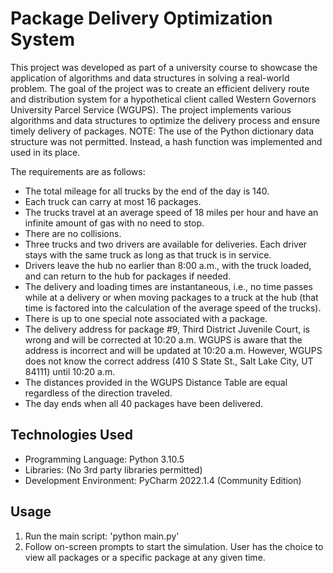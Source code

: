 # Package Delivery Optimization System

This project was developed as part of a university course to showcase the application of algorithms and data structures in solving a real-world problem. The goal of the project was to create an efficient delivery route and distribution system for a hypothetical client called Western Governors University Parcel Service (WGUPS). The project implements various algorithms and data structures to optimize the delivery process and ensure timely delivery of packages.
NOTE:  The use of the Python dictionary data structure was not permitted.  Instead, a hash function was implemented and used in its place.

The requirements are as follows:
- The total mileage for all trucks by the end of the day is 140.
- Each truck can carry at most 16 packages.
- The trucks travel at an average speed of 18 miles per hour and have an infinite amount of gas with no need to stop.
- There are no collisions.
- Three trucks and two drivers are available for deliveries. Each driver stays with the same truck as long as that truck is in service.
- Drivers leave the hub no earlier than 8:00 a.m., with the truck loaded, and can return to the hub for packages if needed.
- The delivery and loading times are instantaneous, i.e., no time passes while at a delivery or when moving packages to a truck at the hub (that time is factored into the calculation of the average speed of the trucks).
- There is up to one special note associated with a package.
- The delivery address for package #9, Third District Juvenile Court, is wrong and will be corrected at 10:20 a.m. WGUPS is aware that the address is incorrect and will be updated at 10:20 a.m. However, WGUPS does not know the correct address (410 S State St., Salt Lake City, UT 84111) until 10:20 a.m.
- The distances provided in the WGUPS Distance Table are equal regardless of the direction traveled.
- The day ends when all 40 packages have been delivered.

## Technologies Used
- Programming Language: Python 3.10.5
- Libraries: (No 3rd party libraries permitted)
- Development Environment: PyCharm 2022.1.4 (Community Edition)

## Usage
1. Run the main script: 'python main.py'
2. Follow on-screen prompts to start the simulation. User has the choice to view all packages or a specific package at any given time.
